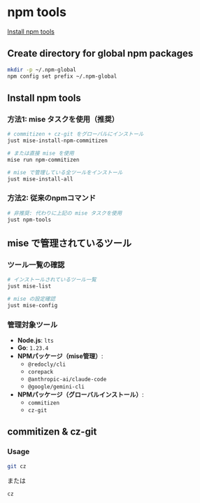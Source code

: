 # npm tools

[Install npm tools](#install-npm-tools)

## Create directory for global npm packages

```sh
mkdir -p ~/.npm-global
npm config set prefix ~/.npm-global
```

## Install npm tools

### 方法1: mise タスクを使用（推奨）

```sh
# commitizen + cz-git をグローバルにインストール
just mise-install-npm-commitizen

# または直接 mise を使用
mise run npm-commitizen

# mise で管理している全ツールをインストール
just mise-install-all
```

### 方法2: 従来のnpmコマンド

```sh
# 非推奨: 代わりに上記の mise タスクを使用
just npm-tools
```

## mise で管理されているツール

### ツール一覧の確認

```sh
# インストールされているツール一覧
just mise-list

# mise の設定確認
just mise-config
```

### 管理対象ツール

- **Node.js**: `lts`
- **Go**: `1.23.4`
- **NPMパッケージ（mise管理）**:
  - `@redocly/cli`
  - `corepack`
  - `@anthropic-ai/claude-code`
  - `@google/gemini-cli`
- **NPMパッケージ（グローバルインストール）**:
  - `commitizen`
  - `cz-git`

## commitizen & cz-git

### Usage

```sh
git cz
```

または

```sh
cz
```
